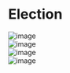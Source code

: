 # Election      
![image](https://github.com/eyatab/Election/assets/79045818/3d01b550-c770-45e7-9cf5-983f86ea6e43)    
![image](https://github.com/eyatab/Election/assets/79045818/73ad5af2-3747-4023-8497-2e9f09d71d42)   
![image](https://github.com/eyatab/Election/assets/79045818/73220354-e108-4199-a58c-1f8faf668008)     
![image](https://github.com/eyatab/Election/assets/79045818/24c7f55a-a587-4689-bbeb-8ffbc22565c2)





